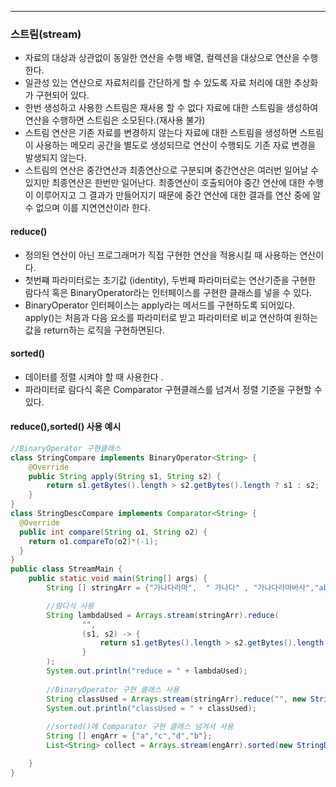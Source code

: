 ---
### 스트림(stream)

- 자료의 대상과 상관없이 동일한 연산을 수행 배열, 컬렉션을 대상으로 연산을 수행 한다.
- 일관성 있는 연산으로 자료처리를 간단하게 할 수 있도록 자료 처리에 대한 추상화가 구현되어 있다.
- 한번 생성하고 사용한 스트림은 재사용 할 수 없다 자료에 대한 스트림을 생성하여 연산을 수행하면 스트림은 소모된다.(재사용 불가)
- 스트림 연산은 기존 자료를 변경하지 않는다 자료에 대한 스트림을 생성하면 스트림이 사용하는 메모리 공간을
  별도로 생성되므로 연산이 수행되도 기존 자료 변경을 발생되지 않는다.
- 스트림의 연산은 중간연산과 최종연산으로 구분되며 중간연산은 여러번 일어날 수있지만 최종연산은 한번만 일어난다.
최종연산이 호출되어야 중간 연산에 대한 수행이 이루어지고 그 결과가 만들어지기 때문에 중간 연산에 대한 결과를 연산 중에 알 수 없으며 이를 지연연산이라 한다.
  
#### reduce()

- 정의된 연산이 아닌 프로그래머가 직접 구현한 연산을 적용시킬 때 사용하는 연산이다.
- 첫번쨰 파라미터로는 초기값 (identity), 두번째 파라미터로는 연산기준을 구현한 람다식 혹은 BinaryOperator라는 인터페이스를 구현한 클래스를 넣을 수 있다.
- BinaryOperator 인터페이스는 apply라는 메서드를 구현하도록 되어있다.
  apply()는 처음과 다음 요소를 파라미터로 받고 파라미터로 비교 연산하여 원하는 값을 return하는 로직을 구현하면된다.

#### sorted()
- 데이터를 정렬 시켜야 할 때 사용한다 .
- 파라미터로 람다식 혹은 Comparator 구현클래스를 넘겨서 정렬 기준을 구현할 수 있다.

#### reduce(),sorted() 사용 예시

  
````java
//BinaryOperator 구현클래스
class StringCompare implements BinaryOperator<String> {
    @Override
    public String apply(String s1, String s2) {
        return s1.getBytes().length > s2.getBytes().length ? s1 : s2;
    }
}
class StringDescCompare implements Comparator<String> {
  @Override
  public int compare(String o1, String o2) {
    return o1.compareTo(o2)*(-1);
  }
}
public class StreamMain {
    public static void main(String[] args) {
        String [] stringArr = {"가나다라마",  " 가나다" , "가나다라마바사","abc"};

        //람다식 사용
        String lambdaUsed = Arrays.stream(stringArr).reduce(
                "",
                (s1, s2) -> {
                    return s1.getBytes().length > s2.getBytes().length ? s1 : s2;
                }
        );
        System.out.println("reduce = " + lambdaUsed);
        
        //BinaryOperator 구현 클래스 사용
        String classUsed = Arrays.stream(stringArr).reduce("", new StringCompare());
        System.out.println("classUsed = " + classUsed);
        
        //sorted()에 Comparator 구현 클래스 넘겨서 사용
        String [] engArr = {"a","c","d","b"};
        List<String> collect = Arrays.stream(engArr).sorted(new StringDescCompare()).collect(Collectors.toList());

    }
}
````